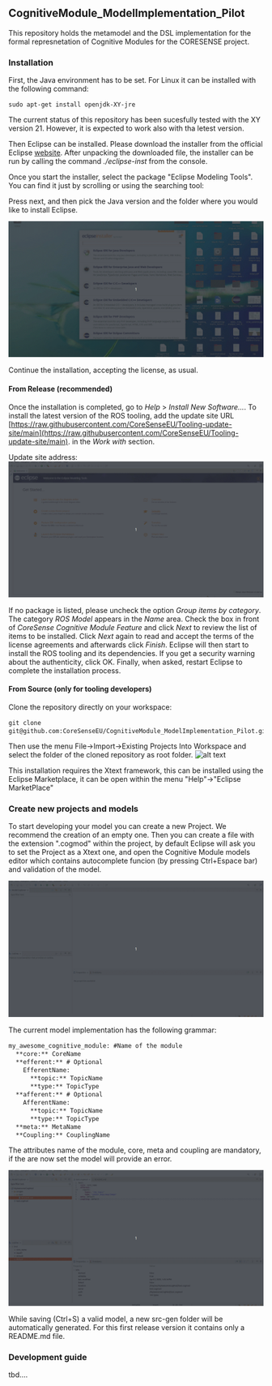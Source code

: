 ## CognitiveModule_ModelImplementation_Pilot
This repository holds the metamodel and the DSL implementation for the formal represnetation of Cognitive Modules for the CORESENSE project.


### Installation

First, the Java environment has to be set. For Linux it can be installed with the following command:

```
sudo apt-get install openjdk-XY-jre
```

The current status of this repository has been sucesfully tested with the XY version 21. However, it is expected to work also with tha letest version.

Then Eclipse can be installed. Please download the installer from the official Eclipse [website](https://www.eclipse.org/downloads/packages/installer). After unpacking the downloaded file, the installer can be run by calling the command *./eclipse-inst* from the console. 

Once you start the installer, select the package "Eclipse Modeling Tools". You can find it just by scrolling or using the searching tool:

Press next, and then pick the Java version and the folder where you would like to install Eclipse.

![alt text](docu/InstallEclipse.gif)

Continue the installation, accepting the license, as usual.

#### From Release (recommended)

Once the installation is completed, go to *Help* > *Install New Software...*. To install the latest version of the ROS tooling, add the update site URL [https://raw.githubusercontent.com/CoreSenseEU/Tooling-update-site/main](https://raw.githubusercontent.com/CoreSenseEU/Tooling-update-site/main). in the *Work with* section.

Update site address: 
![alt text](docu/InstallationFromRelease.gif)


If no package is listed, please uncheck the option *Group items by category*. The category *ROS Model* appears in the *Name* area. Check the box in front of *CoreSense Cognitive Module Feature* and click *Next* to review the list of items to be installed. Click *Next* again to read and accept the terms of the license agreements and afterwards click *Finish*. Eclipse will then start to install the ROS tooling and its dependencies. If you get a security warning about the authenticity, click OK. Finally, when asked, restart Eclipse to complete the installation process.

#### From Source (only for tooling developers)

Clone the repository directly on your workspace:

```
git clone git@github.com:CoreSenseEU/CognitiveModule_ModelImplementation_Pilot.git
```

Then use the menu File->Import->Existing Projects Into Workspace and select the folder of the cloned repository as root folder.
![alt text](docu/InstallationFromSource.gif)

This installation requires the Xtext framework, this can be installed using the Eclipse Marketplace, it can be open within the menu "Help"->"Eclipse MarketPlace" 


### Create new projects and models

To start developing your model you can create a new Project. We recommend the creation of an empty one. Then you can create a file with the extension ".cogmod" within the project, by default Eclipse will ask you to set the Project as a Xtext one, and open the Cognitive Module models editor which contains autocomplete funcion (by pressing Ctrl+Espace bar) and validation of the model.

![alt text](docu/CreateNewProject.gif)

The current model implementation has the following grammar:

```
my_awesome_cognitive_module: #Name of the module
  **core:** CoreName
  **efferent:** # Optional
    EfferentName:
      **topic:** TopicName
      **type:** TopicType
  **afferent:** # Optional
    AfferentName:
      **topic:** TopicName
      **type:** TopicType
  **meta:** MetaName
  **Coupling:** CouplingName
```
The attributes name of the module, core, meta and coupling are mandatory, if the are now set the model will provide an error.

![alt text](docu/Validation.gif)

While saving (Ctrl+S) a valid model, a new src-gen folder will be automatically generated. For this first release version it contains only a README.md file.

### Development guide

tbd....
